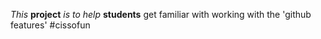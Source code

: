 *This* **project** _is to help_ __students__ get familiar with working with the 'github features'
#cissofun
